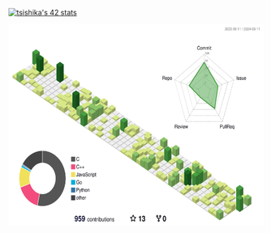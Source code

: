 [![tsishika's 42 stats](https://badge42.coday.fr/api/v2/clqkv28a0122101p49l97gk4c/stats?cursusId=21&coalitionId=307)](https://github.com/Ishi-eenn/42_my_logs)

<img alt="Top Langs" height="400px" src="./profile-3d-contrib/profile-green-animate.svg"/>
